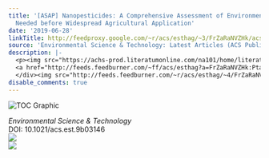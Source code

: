 ```yaml
---
title: '[ASAP] Nanopesticides: A Comprehensive Assessment of Environmental Risk Is
  Needed before Widespread Agricultural Application'
date: '2019-06-28'
linkTitle: http://feedproxy.google.com/~r/acs/esthag/~3/FrZaRaNVZHk/acs.est.9b03146
source: 'Environmental Science & Technology: Latest Articles (ACS Publications)'
description: |-
  <p><img src="https://achs-prod.literatumonline.com/na101/home/literatum/publisher/achs/journals/content/esthag/0/esthag.ahead-of-print/acs.est.9b03146/20190627/images/medium/es-2019-031466_0002.gif" alt="TOC Graphic"/></p><div><cite>Environmental Science & Technology</cite></div><div>DOI: 10.1021/acs.est.9b03146</div><div class="feedflare">
  <a href="http://feeds.feedburner.com/~ff/acs/esthag?a=FrZaRaNVZHk:PtaPzEqVUVI:yIl2AUoC8zA"><img src="http://feeds.feedburner.com/~ff/acs/esthag?d=yIl2AUoC8zA" border="0"></img></a>
  </div><img src="http://feeds.feedburner.com/~r/acs/esthag/~4/FrZaRaNVZHk" ...
disable_comments: true
---
```

<p><img src="https://achs-prod.literatumonline.com/na101/home/literatum/publisher/achs/journals/content/esthag/0/esthag.ahead-of-print/acs.est.9b03146/20190627/images/medium/es-2019-031466_0002.gif" alt="TOC Graphic"/></p><div><cite>Environmental Science & Technology</cite></div><div>DOI: 10.1021/acs.est.9b03146</div><div class="feedflare">
<a href="http://feeds.feedburner.com/~ff/acs/esthag?a=FrZaRaNVZHk:PtaPzEqVUVI:yIl2AUoC8zA"><img src="http://feeds.feedburner.com/~ff/acs/esthag?d=yIl2AUoC8zA" border="0"></img></a>
</div><img src="http://feeds.feedburner.com/~r/acs/esthag/~4/FrZaRaNVZHk" ...